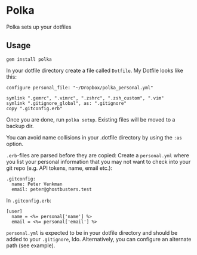 # Polka
Polka sets up your dotfiles

## Usage
    gem install polka

In your dotfile directory create a file called `Dotfile`. My Dotfile looks like this:

    configure personal_file: "~/Dropbox/polka_personal.yml"

    symlink ".gemrc", ".vimrc", ".zshrc", ".zsh_custom", ".vim"
    symlink ".gitignore_global", as: ".gitignore"
    copy ".gitconfig.erb"

Once you are done, run `polka setup`. Existing files will be moved to a backup dir.

You can avoid name collisions in your .dotfile directory by using the `:as` option.

`.erb`-files are parsed before they are copied: Create a `personal.yml` where you list your personal information that you may not want to check into your git repo (e.g. API tokens, name, email etc.):

    .gitconfig:
      name: Peter Venkman
      email: peter@ghostbusters.test

In `.gitconfig.erb`:

    [user]
      name = <%= personal['name'] %>
      email = <%= personal['email'] %>

`personal.yml` is expected to be in your dotfile directory and should be added to your `.gitignore`, ldo. Alternatively, you can configure an alternate path (see example).
